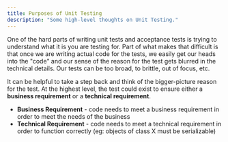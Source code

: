 ```yaml
---
title: Purposes of Unit Testing
description: "Some high-level thoughts on Unit Testing."
---
```

One of the hard parts of writing unit tests and acceptance tests is trying to understand what it is you are testing for. Part of what makes that difficult is that once we are writing actual code for the tests, we easily get our heads into the "code" and our sense of the reason for the test gets blurred in the technical details. Our tests can be too broad, to brittle, out of focus, etc.

It can be helpful to take a step back and think of the bigger-picture reason for the test. At the highest level, the test could exist to ensure either a **business requirement** or a **technical requirement**.

  - **Business Requirement** - code needs to meet a business requirement in order to meet the needs of the business
  - **Technical Requirement** - code needs to meet a technical requirement in order to function correctly (eg: objects of class X must be serializable)

